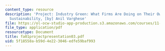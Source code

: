 ```yaml
---
content_type: resource
description: 'Project: Industry Green: What Firms Are Doing on Their Own to Achieve
  Sustainability, [by] Anil Varghese'
file: https://ol-ocw-studio-app-production.s3.amazonaws.com/courses/11-122-environment-and-society-fall-2002/5f18558ab59d4e223046edfe59baf993_fa01projectpresentation03.pdf
file_type: application/pdf
resourcetype: Document
title: fa01projectpresentation03.pdf
uid: 5f18558a-b59d-4e22-3046-edfe59baf993
---
```


